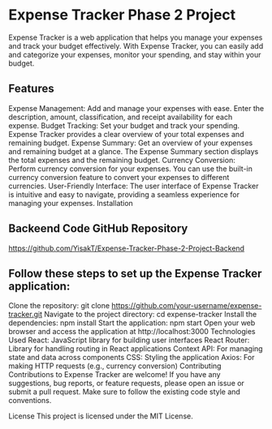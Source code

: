 # Expense Tracker Phase 2 Project



Expense Tracker is a web application that helps you manage your expenses and track your budget effectively. With Expense Tracker, you can easily add and categorize your expenses, monitor your spending, and stay within your budget.

## Features
Expense Management: Add and manage your expenses with ease. Enter the description, amount, classification, and receipt availability for each expense.
Budget Tracking: Set your budget and track your spending. Expense Tracker provides a clear overview of your total expenses and remaining budget.
Expense Summary: Get an overview of your expenses and remaining budget at a glance. The Expense Summary section displays the total expenses and the remaining budget.
Currency Conversion: Perform currency conversion for your expenses. You can use the built-in currency conversion feature to convert your expenses to different currencies.
User-Friendly Interface: The user interface of Expense Tracker is intuitive and easy to navigate, providing a seamless experience for managing your expenses.
Installation
## Backeend Code GitHub Repository 

https://github.com/YisakT/Expense-Tracker-Phase-2-Project-Backend

## Follow these steps to set up the Expense Tracker application:

Clone the repository: git clone https://github.com/your-username/expense-tracker.git
Navigate to the project directory: cd expense-tracker
Install the dependencies: npm install
Start the application: npm start
Open your web browser and access the application at http://localhost:3000
Technologies Used
React: JavaScript library for building user interfaces
React Router: Library for handling routing in React applications
Context API: For managing state and data across components
CSS: Styling the application
Axios: For making HTTP requests (e.g., currency conversion)
Contributing
Contributions to Expense Tracker are welcome! If you have any suggestions, bug reports, or feature requests, please open an issue or submit a pull request. Make sure to follow the existing code style and conventions.

License
This project is licensed under the MIT License.







